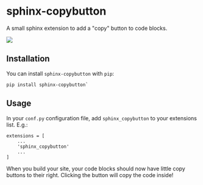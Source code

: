 # sphinx-copybutton

A small sphinx extension to add a "copy" button to code blocks.

![](copybutton.gif)

## Installation

You can install `sphinx-copybutton` with `pip`:

```
pip install sphinx-copybutton`
```

## Usage

In your `conf.py` configuration file, add `sphinx_copybutton` to your extensions list.
E.g.:

```
extensions = [
    ...
    'sphinx_copybutton'
    ...
]
```

When you build your site, your code blocks should now have little copy buttons to their
right. Clicking the button will copy the code inside!
